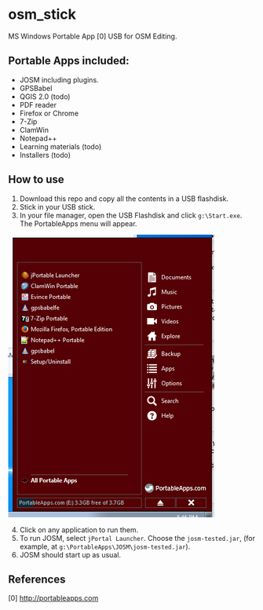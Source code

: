 osm_stick
=========

MS Windows Portable App [0] USB for OSM Editing.

Portable Apps included:
----------------------------
* JOSM including plugins.
* GPSBabel
* QGIS 2.0 (todo)
* PDF reader
* Firefox or Chrome
* 7-Zip
* ClamWin
* Notepad++
* Learning materials (todo)
* Installers (todo)

How to use
---------------------
1. Download this repo and copy all the contents in a USB flashdisk.
2. Stick in your USB stick.
3. In your file manager, open the USB Flashdisk and click ```g:\Start.exe```.
   The PortableApps menu will appear.

![portableappmenu.png](portableappmenu.png)

4. Click on any application to run them.
5. To run JOSM, select ```jPortal Launcher```.  Choose the ```josm-tested.jar```,
   (for example,  at ```g:\PortableApps\JOSM\josm-tested.jar```).
6. JOSM should start up as usual. 


References
------------------------
[0] http://portableapps.com
